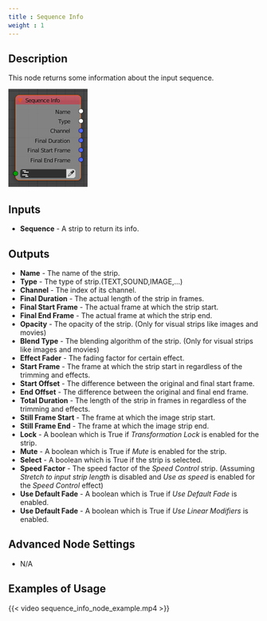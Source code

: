 ```yaml
---
title : Sequence Info
weight : 1
---
```


## Description

This node returns some information about the input sequence.

![image](sequence_info_node.png)

## Inputs

- **Sequence** - A strip to return its info.

## Outputs

- **Name** - The name of the strip.
- **Type** - The type of strip.(TEXT,SOUND,IMAGE,...)
- **Channel** - The index of its channel.
- **Final Duration** - The actual length of the strip in frames.
- **Final Start Frame** - The actual frame at which the strip start.
- **Final End Frame** - The actual frame at which the strip end.
- **Opacity** - The opacity of the strip. (Only for visual strips like
    images and movies)
- **Blend Type** - The blending algorithm of the strip. (Only for
    visual strips like images and movies)
- **Effect Fader** - The fading factor for certain effect.
- **Start Frame** - The frame at which the strip start in regardless
    of the trimming and effects.
- **Start Offset** - The difference between the original and final
    start frame.
- **End Offset** - The difference between the original and final end
    frame.
- **Total Duration** - The length of the strip in frames in regardless
    of the trimming and effects.
- **Still Frame Start** - The frame at which the image strip start.
- **Still Frame End** - The frame at which the image strip end.
- **Lock** - A boolean which is True if *Transformation Lock* is
    enabled for the strip.
- **Mute** - A boolean which is True if *Mute* is enabled for the
    strip.
- **Select** - A boolean which is True if the strip is selected.
- **Speed Factor** - The speed factor of the *Speed Control* strip.
    (Assuming *Stretch to input strip length* is disabled and *Use as
    speed* is enabled for the *Speed Control* effect)
- **Use Default Fade** - A boolean which is True if *Use Default Fade*
    is enabled.
- **Use Default Fade** - A boolean which is True if *Use Linear
    Modifiers* is enabled.

## Advanced Node Settings

- N/A

## Examples of Usage

{{< video sequence_info_node_example.mp4 >}}
